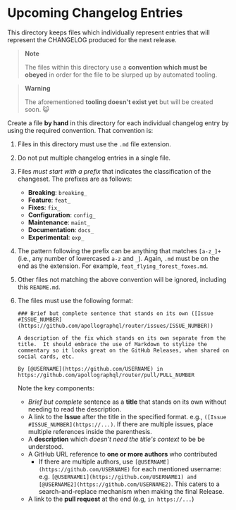 # Upcoming Changelog Entries

This directory keeps files which individually represent entries that will represent the CHANGELOG produced for the next release.

> **Note**
>
> The files within this directory use a **convention which must be obeyed** in order for the file to be slurped up by automated tooling.

> **Warning**
>
> The aforementioned **tooling doesn't exist yet** but will be created soon. 😺

Create a file **by hand** in this directory for each individual changelog entry by using the required convention.  That convention is:

1. Files in this directory must use the `.md` file extension.
2. Do not put multiple changelog entries in a single file.
3. Files *must start with a prefix* that indicates the classification of the changeset.  The prefixes are as follows:
   - **Breaking**: `breaking_`
   - **Feature**: `feat_`
   - **Fixes**: `fix_`
   - **Configuration**: `config_`
   - **Maintenance**: `maint_`
   - **Documentation**: `docs_`
   - **Experimental**: `exp_`
4. The pattern following the prefix can be anything that matches `[a-z_]+` (i.e., any number of lowercased `a-z` and `_`).  Again, `.md` must be on the end as the extension.  For example, `feat_flying_forest_foxes.md`.
5. Other files not matching the above convention will be ignored, including this `README.md`.
6. The files must use the following format:

       ### Brief but complete sentence that stands on its own ([Issue #ISSUE_NUMBER](https://github.com/apollographql/router/issues/ISSUE_NUMBER))

       A description of the fix which stands on its own separate from the title.  It should embrace the use of Markdown to stylize the commentary so it looks great on the GitHub Releases, when shared on social cards, etc.

       By [@USERNAME](https://github.com/USERNAME) in https://github.com/apollographql/router/pull/PULL_NUMBER

     Note the key components:

     - _Brief but complete_ sentence as a **title** that stands on its own without needing to read the description.
     - A link to the **Issue** after the title in the specified format.  e.g., `([Issue #ISSUE_NUMBER](https://...)`.  If there are multiple issues, place multiple references inside the parenthesis.
     - A **description** which _doesn't need the title's context_ to be be understood.
     - A GitHub URL reference to **one or more authors** who contributed
         - If there are multiple authors, use `[@USERNAME](https://github.com/USERNAME)` for each mentioned username: e.g. `[@USERNAME1](https://github.com/USERNAME1) and [@USERNAME2](https://github.com/USERNAME2)`.  This caters to a search-and-replace mechanism when making the final Release.
     - A link to the **pull request** at the end (e.g, `in https://...`)
